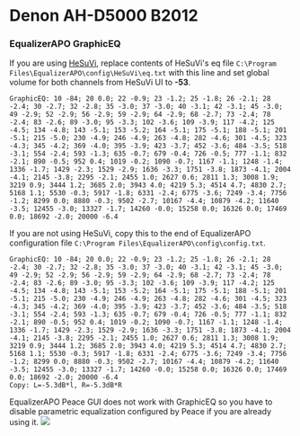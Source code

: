 # Denon AH-D5000 B2012
### EqualizerAPO GraphicEQ
If you are using [HeSuVi](https://sourceforge.net/projects/hesuvi/), replace contents of HeSuVi's eq file `C:\Program Files\EqualizerAPO\config\HeSuVi\eq.txt` with this line and set global volume for both channels from HeSuVi UI to **-53**.
```
GraphicEQ: 10 -84; 20 0.0; 22 -0.9; 23 -1.2; 25 -1.8; 26 -2.1; 28 -2.4; 30 -2.7; 32 -2.8; 35 -3.0; 37 -3.0; 40 -3.1; 42 -3.1; 45 -3.0; 49 -2.9; 52 -2.9; 56 -2.9; 59 -2.9; 64 -2.9; 68 -2.7; 73 -2.4; 78 -2.4; 83 -2.6; 89 -3.0; 95 -3.3; 102 -3.6; 109 -3.9; 117 -4.2; 125 -4.5; 134 -4.8; 143 -5.1; 153 -5.2; 164 -5.1; 175 -5.1; 188 -5.1; 201 -5.1; 215 -5.0; 230 -4.9; 246 -4.9; 263 -4.8; 282 -4.6; 301 -4.5; 323 -4.3; 345 -4.2; 369 -4.0; 395 -3.9; 423 -3.7; 452 -3.6; 484 -3.5; 518 -3.1; 554 -2.4; 593 -1.3; 635 -0.7; 679 -0.4; 726 -0.5; 777 -1.1; 832 -2.1; 890 -0.5; 952 0.4; 1019 -0.2; 1090 -0.7; 1167 -1.1; 1248 -1.4; 1336 -1.7; 1429 -2.3; 1529 -2.9; 1636 -3.3; 1751 -3.8; 1873 -4.1; 2004 -4.1; 2145 -3.8; 2295 -2.1; 2455 1.0; 2627 0.6; 2811 1.3; 3008 1.9; 3219 0.9; 3444 1.2; 3685 2.0; 3943 4.0; 4219 5.3; 4514 4.7; 4830 2.7; 5168 1.1; 5530 -0.3; 5917 -1.8; 6331 -2.4; 6775 -3.6; 7249 -3.4; 7756 -1.2; 8299 0.0; 8880 -0.3; 9502 -2.7; 10167 -4.4; 10879 -4.2; 11640 -3.5; 12455 -3.0; 13327 -1.7; 14260 -0.0; 15258 0.0; 16326 0.0; 17469 0.0; 18692 -2.0; 20000 -6.4
```
If you are not using HeSuVi, copy this to the end of EqualizerAPO configuration file `C:\Program Files\EqualizerAPO\config\config.txt`.
```
GraphicEQ: 10 -84; 20 0.0; 22 -0.9; 23 -1.2; 25 -1.8; 26 -2.1; 28 -2.4; 30 -2.7; 32 -2.8; 35 -3.0; 37 -3.0; 40 -3.1; 42 -3.1; 45 -3.0; 49 -2.9; 52 -2.9; 56 -2.9; 59 -2.9; 64 -2.9; 68 -2.7; 73 -2.4; 78 -2.4; 83 -2.6; 89 -3.0; 95 -3.3; 102 -3.6; 109 -3.9; 117 -4.2; 125 -4.5; 134 -4.8; 143 -5.1; 153 -5.2; 164 -5.1; 175 -5.1; 188 -5.1; 201 -5.1; 215 -5.0; 230 -4.9; 246 -4.9; 263 -4.8; 282 -4.6; 301 -4.5; 323 -4.3; 345 -4.2; 369 -4.0; 395 -3.9; 423 -3.7; 452 -3.6; 484 -3.5; 518 -3.1; 554 -2.4; 593 -1.3; 635 -0.7; 679 -0.4; 726 -0.5; 777 -1.1; 832 -2.1; 890 -0.5; 952 0.4; 1019 -0.2; 1090 -0.7; 1167 -1.1; 1248 -1.4; 1336 -1.7; 1429 -2.3; 1529 -2.9; 1636 -3.3; 1751 -3.8; 1873 -4.1; 2004 -4.1; 2145 -3.8; 2295 -2.1; 2455 1.0; 2627 0.6; 2811 1.3; 3008 1.9; 3219 0.9; 3444 1.2; 3685 2.0; 3943 4.0; 4219 5.3; 4514 4.7; 4830 2.7; 5168 1.1; 5530 -0.3; 5917 -1.8; 6331 -2.4; 6775 -3.6; 7249 -3.4; 7756 -1.2; 8299 0.0; 8880 -0.3; 9502 -2.7; 10167 -4.4; 10879 -4.2; 11640 -3.5; 12455 -3.0; 13327 -1.7; 14260 -0.0; 15258 0.0; 16326 0.0; 17469 0.0; 18692 -2.0; 20000 -6.4
Copy: L=-5.3dB*l, R=-5.3dB*R
```
EqualizerAPO Peace GUI does not work with GraphicEQ so you have to disable parametric equalization configured by Peace if you are already using it.
![](https://raw.githubusercontent.com/jaakkopasanen/AutoEq/master/results/Innerfidelity%202017/innerfidelity/onear/Denon%20AH-D5000%20B2012/Denon%20AH-D5000%20B2012.png)
